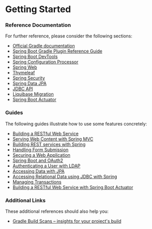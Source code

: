 # Getting Started

### Reference Documentation
For further reference, please consider the following sections:

* [Official Gradle documentation](https://docs.gradle.org)
* [Spring Boot Gradle Plugin Reference Guide](https://docs.spring.io/spring-boot/docs/2.2.2.RELEASE/gradle-plugin/reference/html/)
* [Spring Boot DevTools](https://docs.spring.io/spring-boot/docs/2.2.2.RELEASE/reference/htmlsingle/#using-boot-devtools)
* [Spring Configuration Processor](https://docs.spring.io/spring-boot/docs/2.2.2.RELEASE/reference/htmlsingle/#configuration-metadata-annotation-processor)
* [Spring Web](https://docs.spring.io/spring-boot/docs/2.2.2.RELEASE/reference/htmlsingle/#boot-features-developing-web-applications)
* [Thymeleaf](https://docs.spring.io/spring-boot/docs/2.2.2.RELEASE/reference/htmlsingle/#boot-features-spring-mvc-template-engines)
* [Spring Security](https://docs.spring.io/spring-boot/docs/2.2.2.RELEASE/reference/htmlsingle/#boot-features-security)
* [Spring Data JPA](https://docs.spring.io/spring-boot/docs/2.2.2.RELEASE/reference/htmlsingle/#boot-features-jpa-and-spring-data)
* [JDBC API](https://docs.spring.io/spring-boot/docs/2.2.2.RELEASE/reference/htmlsingle/#boot-features-sql)
* [Liquibase Migration](https://docs.spring.io/spring-boot/docs/2.2.2.RELEASE/reference/htmlsingle/#howto-execute-liquibase-database-migrations-on-startup)
* [Spring Boot Actuator](https://docs.spring.io/spring-boot/docs/2.2.2.RELEASE/reference/htmlsingle/#production-ready)

### Guides
The following guides illustrate how to use some features concretely:

* [Building a RESTful Web Service](https://spring.io/guides/gs/rest-service/)
* [Serving Web Content with Spring MVC](https://spring.io/guides/gs/serving-web-content/)
* [Building REST services with Spring](https://spring.io/guides/tutorials/bookmarks/)
* [Handling Form Submission](https://spring.io/guides/gs/handling-form-submission/)
* [Securing a Web Application](https://spring.io/guides/gs/securing-web/)
* [Spring Boot and OAuth2](https://spring.io/guides/tutorials/spring-boot-oauth2/)
* [Authenticating a User with LDAP](https://spring.io/guides/gs/authenticating-ldap/)
* [Accessing Data with JPA](https://spring.io/guides/gs/accessing-data-jpa/)
* [Accessing Relational Data using JDBC with Spring](https://spring.io/guides/gs/relational-data-access/)
* [Managing Transactions](https://spring.io/guides/gs/managing-transactions/)
* [Building a RESTful Web Service with Spring Boot Actuator](https://spring.io/guides/gs/actuator-service/)

### Additional Links
These additional references should also help you:

* [Gradle Build Scans – insights for your project's build](https://scans.gradle.com#gradle)


